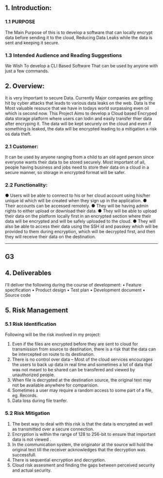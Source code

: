 ## 1. Introduction:

### 1.1 PURPOSE

The Main Purpose of this is to develop a software that can locally encrypt data before sending it to the cloud, Reducing Data Leaks while the data is sent and keeping it secure.

### 1.3 Intended Audience and Reading Suggestions

We Wish To develop a CLI Based Software That can be used by anyone with just a few commands.

## 2. Overview:

It is very Important to secure Data. Currently Major companies are getting hit by cyber attacks that leads to various data leaks on the web. Data is the Most valuable resouce that we have in todays world surpassing even oil which is second now. This Project Aims to develop a Cloud based Encryped data storage platform where users can lodin and easily transfer thier data after encryping it. The data will be kept securely on the cloud and even if something is leaked, the data will be encrypted leading to a mitigation a risk os data theft.

### 2.1 Customer:

It can be used by anyone ranging from a child to an old aged person since everyone wants their data to be stored securely. Most important of all, people having business and jobs need to store their data on a cloud in a secure manner, so storage in encrypted format will be safer.

### 2.2 Functionality:

● Users will be able to connect to his or her cloud account using his/her unique id which will be created when they sign up in the application.
● Their accounts can be accessed remotely.
● They will be having admin rights to either upload or download their data.
● They will be able to upload their data on the platform locally first in an encrypted section where their data will be encrypted and will be safely uploaded to the cloud.
● They will also be able to access their data using the SSH id and passkey which will be provided to them during encryption, which will be decrypted first, and then they will receive their data on the destination.

--------------------------------------------------------------
G3
--------------------------------------------------------------

## 4. Deliverables

I’ll deliver the following during the course of development:
    • Feature specification
    • Product design
    • Test plan
    • Development document
    • Source code

## 5. Risk Management

### 5.1 Risk Identification

Following will be the risk involved in my project:

1. Even if the files are encrypted before they are sent to cloud for transmission from source to destination, there is a risk that the data can be intercepted on route to its destination.
2. There is no control over data – Most of the cloud services encourages the users to back up data in real time and sometimes a lot of data that was not meant to be shared can be transfered and viewed by unauthorized people.
3. When file is decrypted at the destination source, the original text may not be available anywhere for comparision.
4. Sometimes a user may require a random access to some part of a file, eg. Records.
5. Data loss during file tranfer.

### 5.2 Risk Mitigation

1. The best way to deal with this risk is that the data is encrypted as well as transmitted over a secure connection.
2. Encryption is within the range of 128 to 256-bit to ensure that important data is not viewed .
3. In the communication system, the originator at the source will hold the original text till the receiver acknowledges that the decryption was successfull.
4. There is sequential encryption and decryption.
5. Cloud risk assesment and finding the gaps between perceived security and actual security.
